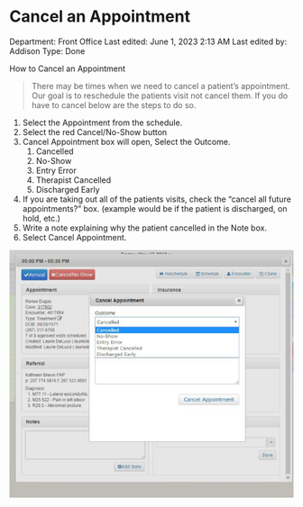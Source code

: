 # Cancel an Appointment

Department: Front Office
Last edited: June 1, 2023 2:13 AM
Last edited by: Addison
Type: Done

How to Cancel an Appointment

> There may be times when we need to cancel a patient’s appointment. Our goal is to reschedule the patients visit not cancel them. If you do have to cancel below are the steps to do so.
> 
1. Select the Appointment from the schedule.
2. Select the red Cancel/No-Show button
3. Cancel Appointment box will open, Select the Outcome.
    1. Cancelled
    2. No-Show
    3. Entry Error
    4. Therapist Cancelled
    5. Discharged Early
4. If you are taking out all of the patients visits, check the “cancel all future appointments?” box. (example would be if the patient is discharged, on hold, etc.)
5. Write a note explaining why the patient cancelled in the Note box.
6. Select Cancel Appointment.

![Cancel%20an%20Appointment%2079e1fb204a3f423e9aad79e975a634c4/image2.jpeg](Cancel%20an%20Appointment%2079e1fb204a3f423e9aad79e975a634c4/image2.jpeg)